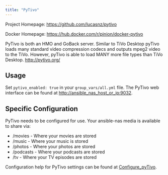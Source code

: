 ```yaml
---
title: "PyTivo"
---
```


Project Homepage:
<https://github.com/lucasnz/pytivo>

Docker Homepage:
<https://hub.docker.com/r/pinion/docker-pytivo>

PyTivo is both an HMO and GoBack server. Similar to TiVo Desktop pyTivo
loads many standard video compression codecs and outputs mpeg2 video to
the TiVo. However, pyTivo is able to load MANY more file types than TiVo
Desktop. <http://pytivo.org/>

## Usage

Set `pytivo_enabled: true` in your `group_vars/all.yml` file. The PyTivo
web interface can be found at <http://ansible_nas_host_or_ip:9032>.

## Specific Configuration

PyTivo needs to be configured for use. Your ansible-nas media is
available to share via:

* /movies - Where your movies are stored
* /music - Where your music is stored
* /photos - Where your photos are stored
* /podcasts - Where your podcasts are stored
* /tv - Where your TV episodes are stored

Configuration help for PyTivo settings can be found at [Configure_pyTivo](https://pytivo.sourceforge.io/wiki/index.php/Configure_pyTivo).
